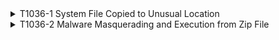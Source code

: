 <details>
<summary>T1036-1 System File Copied to Unusual Location
</summary>
<pre>$ NA </pre>
</details>
<details>
<summary>T1036-2 Malware Masquerading and Execution from Zip File
</summary>
<pre>$ NA </pre>
</details>
